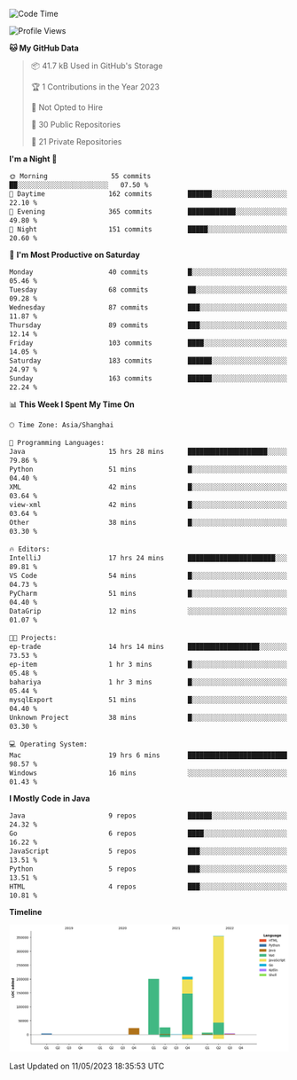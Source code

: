 <!--START_SECTION:waka-->
![Code Time](http://img.shields.io/badge/Code%20Time-1%2C789%20hrs%2048%20mins-blue)

![Profile Views](http://img.shields.io/badge/Profile%20Views-0-blue)

**🐱 My GitHub Data** 

> 📦 41.7 kB Used in GitHub's Storage 
 > 
> 🏆 1 Contributions in the Year 2023
 > 
> 🚫 Not Opted to Hire
 > 
> 📜 30 Public Repositories 
 > 
> 🔑 21 Private Repositories 
 > 
**I'm a Night 🦉** 

```text
🌞 Morning                55 commits          ██░░░░░░░░░░░░░░░░░░░░░░░   07.50 % 
🌆 Daytime                162 commits         ██████░░░░░░░░░░░░░░░░░░░   22.10 % 
🌃 Evening                365 commits         ████████████░░░░░░░░░░░░░   49.80 % 
🌙 Night                  151 commits         █████░░░░░░░░░░░░░░░░░░░░   20.60 % 
```
📅 **I'm Most Productive on Saturday** 

```text
Monday                   40 commits          █░░░░░░░░░░░░░░░░░░░░░░░░   05.46 % 
Tuesday                  68 commits          ██░░░░░░░░░░░░░░░░░░░░░░░   09.28 % 
Wednesday                87 commits          ███░░░░░░░░░░░░░░░░░░░░░░   11.87 % 
Thursday                 89 commits          ███░░░░░░░░░░░░░░░░░░░░░░   12.14 % 
Friday                   103 commits         ████░░░░░░░░░░░░░░░░░░░░░   14.05 % 
Saturday                 183 commits         ██████░░░░░░░░░░░░░░░░░░░   24.97 % 
Sunday                   163 commits         ██████░░░░░░░░░░░░░░░░░░░   22.24 % 
```


📊 **This Week I Spent My Time On** 

```text
🕑︎ Time Zone: Asia/Shanghai

💬 Programming Languages: 
Java                     15 hrs 28 mins      ████████████████████░░░░░   79.86 % 
Python                   51 mins             █░░░░░░░░░░░░░░░░░░░░░░░░   04.40 % 
XML                      42 mins             █░░░░░░░░░░░░░░░░░░░░░░░░   03.64 % 
view-xml                 42 mins             █░░░░░░░░░░░░░░░░░░░░░░░░   03.64 % 
Other                    38 mins             █░░░░░░░░░░░░░░░░░░░░░░░░   03.30 % 

🔥 Editors: 
IntelliJ                 17 hrs 24 mins      ██████████████████████░░░   89.81 % 
VS Code                  54 mins             █░░░░░░░░░░░░░░░░░░░░░░░░   04.73 % 
PyCharm                  51 mins             █░░░░░░░░░░░░░░░░░░░░░░░░   04.40 % 
DataGrip                 12 mins             ░░░░░░░░░░░░░░░░░░░░░░░░░   01.07 % 

🐱‍💻 Projects: 
ep-trade                 14 hrs 14 mins      ██████████████████░░░░░░░   73.53 % 
ep-item                  1 hr 3 mins         █░░░░░░░░░░░░░░░░░░░░░░░░   05.48 % 
bahariya                 1 hr 3 mins         █░░░░░░░░░░░░░░░░░░░░░░░░   05.44 % 
mysqlExport              51 mins             █░░░░░░░░░░░░░░░░░░░░░░░░   04.40 % 
Unknown Project          38 mins             █░░░░░░░░░░░░░░░░░░░░░░░░   03.30 % 

💻 Operating System: 
Mac                      19 hrs 6 mins       █████████████████████████   98.57 % 
Windows                  16 mins             ░░░░░░░░░░░░░░░░░░░░░░░░░   01.43 % 
```

**I Mostly Code in Java** 

```text
Java                     9 repos             ██████░░░░░░░░░░░░░░░░░░░   24.32 % 
Go                       6 repos             ████░░░░░░░░░░░░░░░░░░░░░   16.22 % 
JavaScript               5 repos             ███░░░░░░░░░░░░░░░░░░░░░░   13.51 % 
Python                   5 repos             ███░░░░░░░░░░░░░░░░░░░░░░   13.51 % 
HTML                     4 repos             ███░░░░░░░░░░░░░░░░░░░░░░   10.81 % 
```



**Timeline**

![Lines of Code chart](https://raw.githubusercontent.com/youtiaoguagua/youtiaoguagua/master/assets/bar_graph.png)


 Last Updated on 11/05/2023 18:35:53 UTC
<!--END_SECTION:waka-->